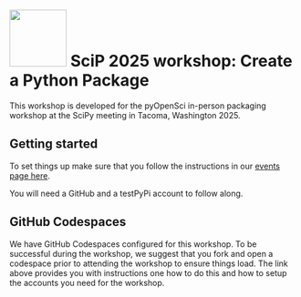 # <img src="https://www.pyopensci.org/images/logo.png" width=100 />  SciP 2025 workshop: Create a Python Package

This workshop is developed for the pyOpenSci in-person packaging workshop at the 
SciPy meeting in Tacoma, Washington 2025.

## Getting started
To set things up make sure that you follow the instructions in our [events 
page here](https://www.pyopensci.org/events/pyopensci-scipy25-create-python-package-workshop.html). 

You will need a GitHub and a testPyPi account to follow along. 

## GitHub Codespaces

We have GitHub Codespaces configured for this workshop. To be successful during 
the workshop, we suggest that you fork and open a codespace prior to attending
the workshop to ensure things load. The link above provides you with instructions 
one how to do this and how to setup the accounts you need for the workshop.
